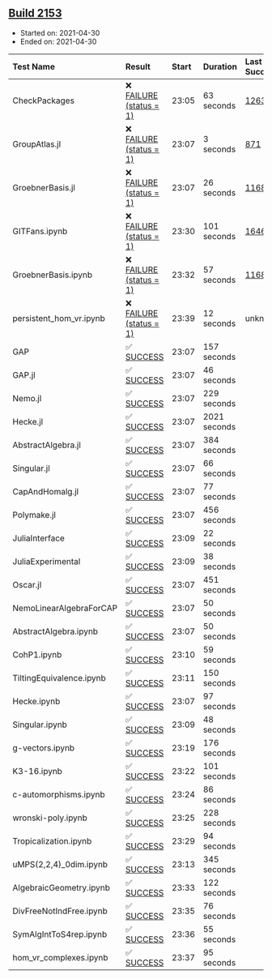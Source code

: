 ## [Build 2153](https://oscarci.mathematik.uni-kl.de/job/oscar-stable/2153/)

* Started on: 2021-04-30
* Ended on: 2021-04-30

| Test Name    | Result | Start | Duration | Last Success | First Failure |
|:-------------|:-------|:------|:---------|:-------------|:--------------|
| CheckPackages | ❌ [FAILURE (status = 1)](https://oscarci.mathematik.uni-kl.de/job/oscar-stable/2153/artifact/logs/build-2153/CheckPackages.log) | 23:05 | 63 seconds | [1263](https://oscarci.mathematik.uni-kl.de/job/oscar-stable/1263/) | [1264](https://oscarci.mathematik.uni-kl.de/job/oscar-stable/1264/) |
| GroupAtlas.jl | ❌ [FAILURE (status = 1)](https://oscarci.mathematik.uni-kl.de/job/oscar-stable/2153/artifact/logs/build-2153/GroupAtlas.jl.log) | 23:07 | 3 seconds | [871](https://oscarci.mathematik.uni-kl.de/job/oscar-stable/871/) | [872](https://oscarci.mathematik.uni-kl.de/job/oscar-stable/872/) |
| GroebnerBasis.jl | ❌ [FAILURE (status = 1)](https://oscarci.mathematik.uni-kl.de/job/oscar-stable/2153/artifact/logs/build-2153/GroebnerBasis.jl.log) | 23:07 | 26 seconds | [1168](https://oscarci.mathematik.uni-kl.de/job/oscar-stable/1168/) | [1169](https://oscarci.mathematik.uni-kl.de/job/oscar-stable/1169/) |
| GITFans.ipynb | ❌ [FAILURE (status = 1)](https://oscarci.mathematik.uni-kl.de/job/oscar-stable/2153/artifact/logs/build-2153/GITFans.ipynb.log) | 23:30 | 101 seconds | [1646](https://oscarci.mathematik.uni-kl.de/job/oscar-stable/1646/) | [1647](https://oscarci.mathematik.uni-kl.de/job/oscar-stable/1647/) |
| GroebnerBasis.ipynb | ❌ [FAILURE (status = 1)](https://oscarci.mathematik.uni-kl.de/job/oscar-stable/2153/artifact/logs/build-2153/GroebnerBasis.ipynb.log) | 23:32 | 57 seconds | [1168](https://oscarci.mathematik.uni-kl.de/job/oscar-stable/1168/) | [1169](https://oscarci.mathematik.uni-kl.de/job/oscar-stable/1169/) |
| persistent_hom_vr.ipynb | ❌ [FAILURE (status = 1)](https://oscarci.mathematik.uni-kl.de/job/oscar-stable/2153/artifact/logs/build-2153/persistent_hom_vr.ipynb.log) | 23:39 | 12 seconds | unknown | unknown |
| GAP | ✅ [SUCCESS](https://oscarci.mathematik.uni-kl.de/job/oscar-stable/2153/artifact/logs/build-2153/GAP.log) | 23:07 | 157 seconds |  |  |
| GAP.jl | ✅ [SUCCESS](https://oscarci.mathematik.uni-kl.de/job/oscar-stable/2153/artifact/logs/build-2153/GAP.jl.log) | 23:07 | 46 seconds |  |  |
| Nemo.jl | ✅ [SUCCESS](https://oscarci.mathematik.uni-kl.de/job/oscar-stable/2153/artifact/logs/build-2153/Nemo.jl.log) | 23:07 | 229 seconds |  |  |
| Hecke.jl | ✅ [SUCCESS](https://oscarci.mathematik.uni-kl.de/job/oscar-stable/2153/artifact/logs/build-2153/Hecke.jl.log) | 23:07 | 2021 seconds |  |  |
| AbstractAlgebra.jl | ✅ [SUCCESS](https://oscarci.mathematik.uni-kl.de/job/oscar-stable/2153/artifact/logs/build-2153/AbstractAlgebra.jl.log) | 23:07 | 384 seconds |  |  |
| Singular.jl | ✅ [SUCCESS](https://oscarci.mathematik.uni-kl.de/job/oscar-stable/2153/artifact/logs/build-2153/Singular.jl.log) | 23:07 | 66 seconds |  |  |
| CapAndHomalg.jl | ✅ [SUCCESS](https://oscarci.mathematik.uni-kl.de/job/oscar-stable/2153/artifact/logs/build-2153/CapAndHomalg.jl.log) | 23:07 | 77 seconds |  |  |
| Polymake.jl | ✅ [SUCCESS](https://oscarci.mathematik.uni-kl.de/job/oscar-stable/2153/artifact/logs/build-2153/Polymake.jl.log) | 23:07 | 456 seconds |  |  |
| JuliaInterface | ✅ [SUCCESS](https://oscarci.mathematik.uni-kl.de/job/oscar-stable/2153/artifact/logs/build-2153/JuliaInterface.log) | 23:09 | 22 seconds |  |  |
| JuliaExperimental | ✅ [SUCCESS](https://oscarci.mathematik.uni-kl.de/job/oscar-stable/2153/artifact/logs/build-2153/JuliaExperimental.log) | 23:09 | 38 seconds |  |  |
| Oscar.jl | ✅ [SUCCESS](https://oscarci.mathematik.uni-kl.de/job/oscar-stable/2153/artifact/logs/build-2153/Oscar.jl.log) | 23:07 | 451 seconds |  |  |
| NemoLinearAlgebraForCAP | ✅ [SUCCESS](https://oscarci.mathematik.uni-kl.de/job/oscar-stable/2153/artifact/logs/build-2153/NemoLinearAlgebraForCAP.log) | 23:07 | 50 seconds |  |  |
| AbstractAlgebra.ipynb | ✅ [SUCCESS](https://oscarci.mathematik.uni-kl.de/job/oscar-stable/2153/artifact/logs/build-2153/AbstractAlgebra.ipynb.log) | 23:07 | 50 seconds |  |  |
| CohP1.ipynb | ✅ [SUCCESS](https://oscarci.mathematik.uni-kl.de/job/oscar-stable/2153/artifact/logs/build-2153/CohP1.ipynb.log) | 23:10 | 59 seconds |  |  |
| TiltingEquivalence.ipynb | ✅ [SUCCESS](https://oscarci.mathematik.uni-kl.de/job/oscar-stable/2153/artifact/logs/build-2153/TiltingEquivalence.ipynb.log) | 23:11 | 150 seconds |  |  |
| Hecke.ipynb | ✅ [SUCCESS](https://oscarci.mathematik.uni-kl.de/job/oscar-stable/2153/artifact/logs/build-2153/Hecke.ipynb.log) | 23:07 | 97 seconds |  |  |
| Singular.ipynb | ✅ [SUCCESS](https://oscarci.mathematik.uni-kl.de/job/oscar-stable/2153/artifact/logs/build-2153/Singular.ipynb.log) | 23:09 | 48 seconds |  |  |
| g-vectors.ipynb | ✅ [SUCCESS](https://oscarci.mathematik.uni-kl.de/job/oscar-stable/2153/artifact/logs/build-2153/g-vectors.ipynb.log) | 23:19 | 176 seconds |  |  |
| K3-16.ipynb | ✅ [SUCCESS](https://oscarci.mathematik.uni-kl.de/job/oscar-stable/2153/artifact/logs/build-2153/K3-16.ipynb.log) | 23:22 | 101 seconds |  |  |
| c-automorphisms.ipynb | ✅ [SUCCESS](https://oscarci.mathematik.uni-kl.de/job/oscar-stable/2153/artifact/logs/build-2153/c-automorphisms.ipynb.log) | 23:24 | 86 seconds |  |  |
| wronski-poly.ipynb | ✅ [SUCCESS](https://oscarci.mathematik.uni-kl.de/job/oscar-stable/2153/artifact/logs/build-2153/wronski-poly.ipynb.log) | 23:25 | 228 seconds |  |  |
| Tropicalization.ipynb | ✅ [SUCCESS](https://oscarci.mathematik.uni-kl.de/job/oscar-stable/2153/artifact/logs/build-2153/Tropicalization.ipynb.log) | 23:29 | 94 seconds |  |  |
| uMPS(2,2,4)_0dim.ipynb | ✅ [SUCCESS](https://oscarci.mathematik.uni-kl.de/job/oscar-stable/2153/artifact/logs/build-2153/uMPS-2-2-4-_0dim.ipynb.log) | 23:13 | 345 seconds |  |  |
| AlgebraicGeometry.ipynb | ✅ [SUCCESS](https://oscarci.mathematik.uni-kl.de/job/oscar-stable/2153/artifact/logs/build-2153/AlgebraicGeometry.ipynb.log) | 23:33 | 122 seconds |  |  |
| DivFreeNotIndFree.ipynb | ✅ [SUCCESS](https://oscarci.mathematik.uni-kl.de/job/oscar-stable/2153/artifact/logs/build-2153/DivFreeNotIndFree.ipynb.log) | 23:35 | 76 seconds |  |  |
| SymAlgIntToS4rep.ipynb | ✅ [SUCCESS](https://oscarci.mathematik.uni-kl.de/job/oscar-stable/2153/artifact/logs/build-2153/SymAlgIntToS4rep.ipynb.log) | 23:36 | 55 seconds |  |  |
| hom_vr_complexes.ipynb | ✅ [SUCCESS](https://oscarci.mathematik.uni-kl.de/job/oscar-stable/2153/artifact/logs/build-2153/hom_vr_complexes.ipynb.log) | 23:37 | 95 seconds |  |  |
